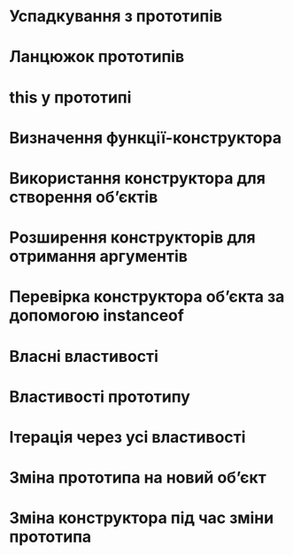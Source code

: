 # Успадкування з прототипів
# Ланцюжок прототипів
# this у прототипі
# Визначення функції-конструктора
# Використання конструктора для створення об’єктів
# Розширення конструкторів для отримання аргументів
# Перевірка конструктора об’єкта за допомогою instanceof
# Власні властивості
# Властивості прототипу
# Ітерація через усі властивості
# Зміна прототипа на новий об’єкт
# Зміна конструктора під час зміни прототипа
